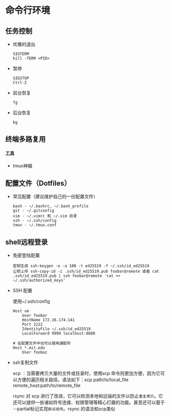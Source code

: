 # 命令行环境

## 任务控制
- 优雅的退出
    ```
    SIGTERM
    kill -TERM <PID>
    ```
- 暂停
    ```
    SIGSTOP
    Ctrl-Z
    ```
- 前台恢复
    ```
    fg
    ```

- 后台恢复
    ```
    bg
    ```

## 终端多路复用

#### 工具
- tmux神器

## 配置文件（Dotfiles）
- 常见配置（建议维护自己的一份配置文件）
    ```
    bash - ~/.bashrc, ~/.bash_profile
    git - ~/.gitconfig
    vim - ~/.vimrc 和 ~/.vim 目录
    ssh - ~/.ssh/config
    tmux - ~/.tmux.conf
    ```
## shell远程登录
- 免密登陆配置
    ```
    密钥生成 ssh-keygen -o -a 100 -t ed25519 -f ~/.ssh/id_ed25519
    公钥上传 ssh-copy-id -i .ssh/id_ed25519.pub foobar@remote 或者 cat .ssh/id_ed25519.pub | ssh foobar@remote 'cat >> ~/.ssh/authorized_keys'
    ```

- SSH 配置

    使用~/.ssh/config
    ```
    Host vm
        User foobar
        HostName 172.16.174.141
        Port 2222
        IdentityFile ~/.ssh/id_ed25519
        LocalForward 9999 localhost:8888

    # 在配置文件中也可以使用通配符
    Host *.mit.edu
        User foobaz
    ```

- ssh复制文件

    scp ：当需要拷贝大量的文件或目录时，使用scp 命令则更加方便，因为它可以方便的遍历相关路径。语法如下：scp path/to/local_file remote_host:path/to/remote_file

    rsync 对 scp 进行了改进，它可以检测本地和远端的文件以防止`重复拷贝`。它还可以提供一些诸如符号连接、权限管理等精心打磨的功能。甚至还可以基于 --partial标记实现`断点续传`。rsync 的语法和scp类似

